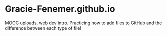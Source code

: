 # Gracie-Fenemer.github.io
MOOC uploads, web dev intro. Practicing how to add files to GitHub and the difference between each type of file!
